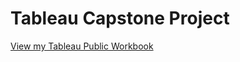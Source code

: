 # Tableau Capstone Project
[View my Tableau Public Workbook](https://public.tableau.com/views/GooglePlaystoreAppsAnalysis_17301202161750/Googleplaystoreapps?:language=en-GB&publish=yes&:sid=&:redirect=auth&:display_count=n&:origin=viz_share_link)
